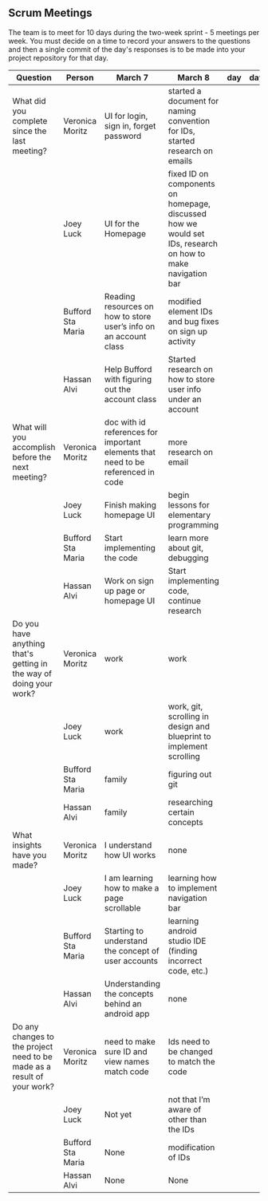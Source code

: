 ## Scrum Meetings
The team is to meet for 10 days during the two-week sprint - 5 meetings per week. You must decide on a time to record your answers to the questions and then a single commit of the day's responses is to be made into your project repository for that day.

Question    |          Person                                             | March 7 | March 8 | day | day | day | day | day |day | day | day |
------------|---------------------------------------------------------------------|-----|-----|-----|-----|-----|-----|-----|----|-----|-----|                                                              
| What did you complete since the last meeting?| Veronica Moritz | UI for login, sign in, forget password | started a document for naming convention for IDs, started research on emails
|            | Joey Luck | UI for the Homepage | fixed ID on components on homepage, discussed how we would set IDs, research on how to make navigation bar
|            | Bufford Sta Maria | Reading resources on how to store user’s info on an account class | modified element IDs and bug fixes on sign up activity
|            | Hassan Alvi | Help Bufford with figuring out the account class | Started research on how to store user info under an account
| What will you accomplish before the next meeting? | Veronica Moritz | doc with id references for important elements that need to be referenced in code | more research on email
|            | Joey Luck | Finish making homepage UI | begin lessons for elementary programming
|            | Bufford Sta Maria | Start implementing the code | learn more about git, debugging
|            | Hassan Alvi | Work on sign up page or homepage UI | Start implementing code, continue research
| Do you have anything that's getting in the way of doing your work? | Veronica Moritz | work | work
|            | Joey Luck | work | work, git, scrolling in design and blueprint to implement scrolling
|            | Bufford Sta Maria | family | figuring out git
|            | Hassan Alvi | family | researching certain concepts
| What insights have you made? | Veronica Moritz | I understand how UI works | none
|            | Joey Luck | I am learning how to make a page scrollable | learning how to implement navigation bar
|            | Bufford Sta Maria | Starting to understand the concept of user accounts | learning android studio IDE (finding incorrect code, etc.)
|            | Hassan Alvi | Understanding the concepts behind an android app | none
| Do any changes to the project need to be made as a result of your work? | Veronica Moritz | need to make sure ID and view names match code | Ids need to be changed to match the code
|            | Joey Luck | Not yet | not that I’m aware of other than the IDs
|            | Bufford Sta Maria | None | modification of IDs
|            | Hassan Alvi | None | None
